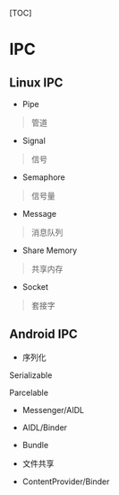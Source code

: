 [TOC]

# IPC

## Linux IPC

- Pipe

> 管道

- Signal

> 信号

- Semaphore

> 信号量

- Message

> 消息队列

- Share Memory

> 共享内存

- Socket

> 套接字

## Android IPC

- 序列化

Serializable

Parcelable

- Messenger/AIDL

- AIDL/Binder

- Bundle

- 文件共享

- ContentProvider/Binder

